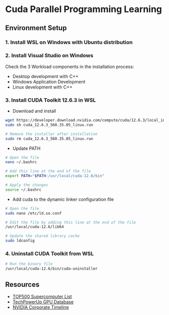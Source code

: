 # Cuda Parallel Programming Learning

## Environment Setup

### 1. Install WSL on Windows with Ubuntu distribution

### 2. Install Visual Studio on Windows
Check the 3 Workload components in the installation process:
- Desktop development with C++
- Windows Application Development
- Linux development with C++

### 3. Install CUDA Toolkit 12.6.3 in WSL

- Download and install
```bash
wget https://developer.download.nvidia.com/compute/cuda/12.6.3/local_installers/cuda_12.6.3_560.35.05_linux.run
sudo sh cuda_12.6.3_560.35.05_linux.run
```
```bash
# Remove the installer after installation
sudo rm cuda_12.6.3_560.35.05_linux.run
```

- Update PATH
```bash
# Open the file
nano ~/.bashrc
```
```bash
# Add this line at the end of the file
export PATH="$PATH:/usr/local/cuda-12.6/bin"
```
```bash
# Apply the changes
source ~/.bashrc
```

- Add cuda to the dynamic linker configuration file
```bash
# Open the file
sudo nano /etc/ld.so.conf
```
```bash
# Edit the file by adding this line at the end of the file
/usr/local/cuda-12.6/lib64
```
```bash
# Update the shared library cache
sudo ldconfig
```

### 4. Uninstall CUDA Toolkit from WSL
```bash
# Run the binary file
/usr/local/cuda-12.6/bin/cuda-uninstaller
```



## Resources
- [TOP500 Supercomputer List](https://www.top500.org/lists/top500/)
- [TechPowerUp GPU Database](https://www.techpowerup.com/gpu-specs)
- [NVIDIA Corporate Timeline](https://www.nvidia.com/en-us/about-nvidia/corporate-timeline/)
